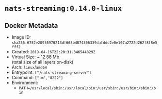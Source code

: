 # `nats-streaming:0.14.0-linux`

## Docker Metadata

- Image ID: `sha256:6752e20936976213df663b4074306339dafddd2e0e107a2722d262f8f8e5fff2`
- Created: `2019-04-16T22:20:31.346544829Z`
- Virtual Size: ~ 12.88 Mb  
  (total size of all layers on-disk)
- Arch: `linux`/`amd64`
- Entrypoint: `["/nats-streaming-server"]`
- Command: `["-m","8222"]`
- Environment:
  - `PATH=/usr/local/sbin:/usr/local/bin:/usr/sbin:/usr/bin:/sbin:/bin`
